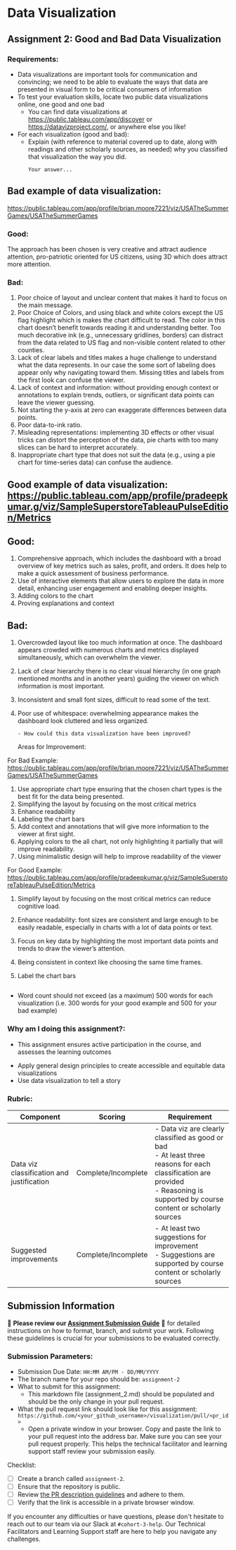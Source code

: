 # Data Visualization

## Assignment 2: Good and Bad Data Visualization

### Requirements:

- Data visualizations are important tools for communication and convincing; we need to be able to evaluate the ways that data are presented in visual form to be critical consumers of information 
- To test your evaluation skills, locate two public data visualizations online, one good and one bad  
    - You can find data visualizations at https://public.tableau.com/app/discover or https://datavizproject.com/, or anywhere else you like! 
- For each visualization (good and bad):  
    - Explain (with reference to material covered up to date, along with readings and other scholarly sources, as needed) why you classified that visualization the way you did.
      ```
      Your answer...
## Bad example of data visualization: 
https://public.tableau.com/app/profile/brian.moore7221/viz/USATheSummerGames/USATheSummerGames 

### Good: 
The approach has been chosen is very creative and attract audience attention, pro-patriotic oriented for US citizens, using 3D which does attract more attention.

### Bad: 
 1. Poor choice of layout and unclear content  that  makes it hard to focus on the main message.
 2. Poor Choice of Colors, and using black and white colors except the US flag highlight which is makes the chart difficult to read. The color in this chart doesn’t benefit towards reading it and understanding better. Too much decorative ink (e.g., unnecessary gridlines, borders) can distract from the data related to US flag and non-visible content related to other counties. 
 3. Lack of clear labels and titles  makes a huge  challenge to understand what the data represents. In our case the some sort of labeling does appear only why navigating toward them. Missing titles and labels from the first look can confuse the viewer.
4. Lack of context and information: without  providing enough context or annotations to explain trends, outliers, or significant data points can leave the viewer guessing.
 5. Not starting the y-axis at zero can exaggerate differences between data points.
 6. Poor data-to-ink ratio.
 7. Misleading representations: implementing 3D effects or other visual tricks can distort the perception of the data, pie charts with too many slices can be hard to interpret accurately.
 8. Inappropriate chart type that  does not suit the data (e.g., using a pie chart for time-series data) can confuse the audience.

## Good example of data visualization: https://public.tableau.com/app/profile/pradeepkumar.g/viz/SampleSuperstoreTableauPulseEdition/Metrics
## Good: 
1. Comprehensive approach, which includes the dashboard with a  broad overview of key metrics such as sales, profit, and orders. It does help to make a quick assessment of business performance.
2. Use of interactive elements that  allow users to explore the data in more detail, enhancing user engagement and enabling deeper insights.
3. Adding colors to the chart 
4. Proving explanations and context
## Bad:
1. Overcrowded layout like  too much information at once. The dashboard appears crowded with numerous charts and metrics displayed simultaneously, which can overwhelm the viewer.
2. Lack of clear hierarchy there is no clear visual hierarchy (in one graph mentioned months and in another years) guiding the viewer on which information is most important.
3. Inconsistent and small font sizes, difficult to read some of the text.
4. Poor use of whitespace: overwhelming appearance makes the dashboard look cluttered and less organized.



      ```
    - How could this data visualization have been improved?  
      ```
   Areas for Improvement:

For Bad Example: https://public.tableau.com/app/profile/brian.moore7221/viz/USATheSummerGames/USATheSummerGames 

1. Use appropriate chart type ensuring that the chosen chart types is the best fit for the data being presented.
2. Simplifying the layout by focusing on the most critical metrics
3. Enhance readability
4. Labeling the chart bars
5. Add context and annotations that will give more information to the viewer at first sight.
6. Applying colors to the all chart, not only highlighting it partially that will improve readability.
7. Using minimalistic design will help to improve readability of the viewer  
 

For Good Example:  https://public.tableau.com/app/profile/pradeepkumar.g/viz/SampleSuperstoreTableauPulseEdition/Metrics 
 1. Simplify layout by focusing on the most critical metrics can reduce cognitive load.
 2. Enhance readability: font sizes are consistent and large enough to be easily readable, especially in charts with a lot of data points or text.
 3. Focus on key data by highlighting  the most important data points and trends to draw the viewer’s attention.
 4. Being consistent in context like choosing the same time frames. 
 5. Label  the chart bars 





      
      ```
- Word count should not exceed (as a maximum) 500 words for each visualization (i.e. 
300 words for your good example and 500 for your bad example)

### Why am I doing this assignment?:

- This assignment ensures active participation in the course, and assesses the learning outcomes
* Apply general design principles to create accessible and equitable data visualizations
* Use data visualization to tell a story

### Rubric:

| Component               | Scoring   | Requirement                                                 |
|-------------------------|-----------|-------------------------------------------------------------|
| Data viz classification and justification | Complete/Incomplete | - Data viz are clearly classified as good or bad<br />- At least three reasons for each classification are provided<br />- Reasoning is supported by course content or scholarly sources |
| Suggested improvements  | Complete/Incomplete | - At least two suggestions for improvement<br />- Suggestions are supported by course content or scholarly sources |

## Submission Information

🚨 **Please review our [Assignment Submission Guide](https://github.com/UofT-DSI/onboarding/blob/main/onboarding_documents/submissions.md)** 🚨 for detailed instructions on how to format, branch, and submit your work. Following these guidelines is crucial for your submissions to be evaluated correctly.

### Submission Parameters:
* Submission Due Date: `HH:MM AM/PM - DD/MM/YYYY`
* The branch name for your repo should be: `assignment-2`
* What to submit for this assignment:
    * This markdown file (assignment_2.md) should be populated and should be the only change in your pull request.
* What the pull request link should look like for this assignment: `https://github.com/<your_github_username>/visualization/pull/<pr_id>`
    * Open a private window in your browser. Copy and paste the link to your pull request into the address bar. Make sure you can see your pull request properly. This helps the technical facilitator and learning support staff review your submission easily.

Checklist:
- [ ] Create a branch called `assignment-2`.
- [ ] Ensure that the repository is public.
- [ ] Review [the PR description guidelines](https://github.com/UofT-DSI/onboarding/blob/main/onboarding_documents/submissions.md#guidelines-for-pull-request-descriptions) and adhere to them.
- [ ] Verify that the link is accessible in a private browser window.

If you encounter any difficulties or have questions, please don't hesitate to reach out to our team via our Slack at `#cohort-3-help`. Our Technical Facilitators and Learning Support staff are here to help you navigate any challenges.
